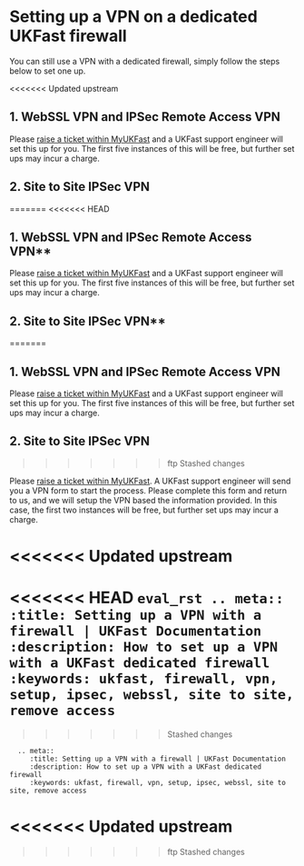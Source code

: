 # Setting up a VPN on a dedicated UKFast firewall

You can still use a VPN with a dedicated firewall, simply follow the steps below to set one up.

<<<<<<< Updated upstream
## 1. WebSSL VPN and IPSec Remote Access VPN

Please [raise a ticket within MyUKFast](https://my.ukfast.co.uk/pss/add.php) and a UKFast support engineer will set this up for you. The first five instances of this will be free, but further set ups may incur a charge.

## 2. Site to Site IPSec VPN
=======
<<<<<<< HEAD
## 1. WebSSL VPN and IPSec Remote Access VPN**

Please [raise a ticket within MyUKFast](https://my.ukfast.co.uk/pss/add.php) and a UKFast support engineer will set this up for you. The first five instances of this will be free, but further set ups may incur a charge.

## 2. Site to Site IPSec VPN**
=======
## 1. WebSSL VPN and IPSec Remote Access VPN

Please [raise a ticket within MyUKFast](https://my.ukfast.co.uk/pss/add.php) and a UKFast support engineer will set this up for you. The first five instances of this will be free, but further set ups may incur a charge.

## 2. Site to Site IPSec VPN
>>>>>>> ftp
>>>>>>> Stashed changes

Please [raise a ticket within MyUKFast](https://my.ukfast.co.uk/pss/add.php). A UKFast support engineer will send you a VPN form to start the process. Please complete this form and return to us, and we will setup the VPN based the information provided. In this case, the first two instances will be free, but further set ups may incur a charge.


<<<<<<< Updated upstream
=======
<<<<<<< HEAD
    ```eval_rst
      .. meta::
         :title: Setting up a VPN with a firewall | UKFast Documentation
         :description: How to set up a VPN with a UKFast dedicated firewall
         :keywords: ukfast, firewall, vpn, setup, ipsec, webssl, site to site, remove access
    ```
=======
>>>>>>> Stashed changes
```eval_rst
  .. meta::
     :title: Setting up a VPN with a firewall | UKFast Documentation
     :description: How to set up a VPN with a UKFast dedicated firewall
     :keywords: ukfast, firewall, vpn, setup, ipsec, webssl, site to site, remove access
```
<<<<<<< Updated upstream
=======
>>>>>>> ftp
>>>>>>> Stashed changes
